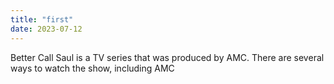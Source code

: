 ```yaml
---
title: "first"
date: 2023-07-12
---
```

Better Call Saul is a TV series that was produced by AMC. There are several ways to watch the show, including AMC
